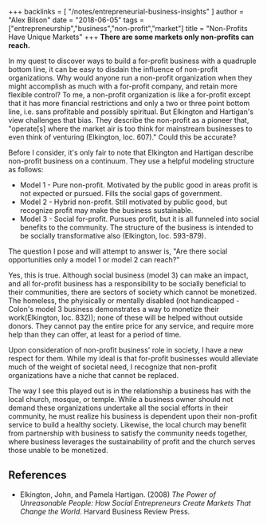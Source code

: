 +++
backlinks = [
  "/notes/entrepreneurial-business-insights"
]
author = "Alex Bilson"
date = "2018-06-05"
tags = ["entrepreneurship","business","non-profit","market"]
title = "Non-Profits Have Unique Markets"
+++
**There are some markets only non-profits can reach.**

In my quest to discover ways to build a for-profit business with a quadruple bottom line, it can be easy to disdain the influence of non-profit organizations.  Why would anyone run a non-profit organization when they might accomplish as much with a for-profit company, and retain more flexible control?  To me, a non-profit organization is like a for-profit except that it has more financial restrictions and only a two or three point bottom line, i.e. sans profitable and possibly spiritual.  But Elkington and Hartigan's view challenges that bias.  They describe the non-profit as a pioneer that, "operate\[s\] where the market air is too think for mainstream businesses to even think of venturing (Elkington, loc. 607)."  Could this be accurate?

Before I consider, it's only fair to note that Elkington and Hartigan describe non-profit business on a continuum.  They use a helpful modeling structure as follows:

- Model 1 - Pure non-profit.  Motivated by the public good in areas profit is not expected or pursued.  Fills the social gaps of government.
- Model 2 - Hybrid non-profit.  Still motivated by public good, but recognize profit may make the business sustainable.
- Model 3 - Social for-profit.  Pursues profit, but it is all funneled into social benefits to the community.  The structure of the business is intended to be socially transformative also (Elkington, loc. 593-879).

The question I pose and will attempt to answer is, "Are there social opportunities only a model 1 or model 2 can reach?"

Yes, this is true.  Although social business (model 3) can make an impact, and all for-profit business has a responsibility to be socially beneficial to their communities, there are sectors of society which cannot be monetized.  The homeless, the phyisically or mentally disabled (not handicapped - Colon's model 3 business demonstrates a way to monetize their work(Elkington, loc. 832)); none of these will be helped without outside donors.  They cannot pay the entire price for any service, and require more help than they can offer, at least for a period of time.

Upon consideration of non-profit business' role in society, I have a new respect for them.  While my ideal is that for-profit businesses would alleviate much of the weight of societal need, I recognize that non-profit organizations have a niche that cannot be replaced.

The way I see this played out is in the relationship a business has with the local church, mosque, or temple.  While a business owner should not demand these organizations undertake all the social efforts in their community, he must realize his business is dependent upon their non-profit service to build a healthy society.  Likewise, the local church may benefit from partnership with business to satisfy the community needs together, where business leverages the sustainability of profit and the church serves those unable to be monetized.

## References

- Elkington, John, and Pamela Hartigan. (2008)  _The Power of Unreasonable People: How Social Entrepreneurs Create Markets That Change the World_. Harvard Business Review Press.
